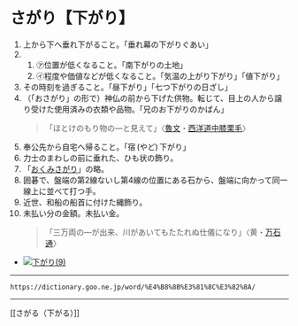 # さがり【下がり】

1. 上から下へ垂れ下がること。「垂れ幕の下がりぐあい」
2.     
    1.  ㋐位置が低くなること。「南下がりの土地」        
    2.  ㋑程度や価値などが低くなること。「気温の上がり下がり」「値下がり」
3. その時刻を過ぎること。「昼下がり」「七つ下がりの日ざし」
4. （「おさがり」の形で）神仏の前から下げた供物。転じて、目上の人から譲り受けた使用済みの衣類や品物。「兄のお下がりのかばん」
    >「ほとけのもり物の―と見えて」〈[魯文](https://dictionary.goo.ne.jp/word/person/%E4%BB%AE%E5%90%8D%E5%9E%A3%E9%AD%AF%E6%96%87/#jn-43413)・[西洋道中膝栗毛](https://dictionary.goo.ne.jp/word/%E8%A5%BF%E6%B4%8B%E9%81%93%E4%B8%AD%E8%86%9D%E6%A0%97%E6%AF%9B/#jn-122947)〉
5. 奉公先から自宅へ帰ること。「宿 (やど) 下がり」
6. 力士のまわしの前に垂れた、ひも状の飾り。
7. 「[おくみさがり](https://dictionary.goo.ne.jp/word/%E8%A1%BD%E4%B8%8B%E3%82%8A/#jn-30470)」の略。
8. 囲碁で、盤端の第2線ないし第4線の位置にある石から、盤端に向かって同一線上に並べて打つ手。
9. 近世、和船の船首に付けた縄飾り。
10. 未払い分の金額。未払い金。
    >「三万両の―が出来、川があいてもたたれぬ仕儀になり」〈黄・[万石通](https://dictionary.goo.ne.jp/word/%E6%96%87%E6%AD%A6%E4%BA%8C%E9%81%93%E4%B8%87%E7%9F%B3%E9%80%9A/#jn-197709)〉
        

-    [![下がり(9)](https://dictionary.goo.ne.jp/img/daijisen/ref_thm/113239.jpg "下がり(9)")](https://dictionary.goo.ne.jp/img/daijisen/ref/113239.jpg "下がり(9)")

---
`https://dictionary.goo.ne.jp/word/%E4%B8%8B%E3%81%8C%E3%82%8A/`

---
[[さがる（下がる）]]